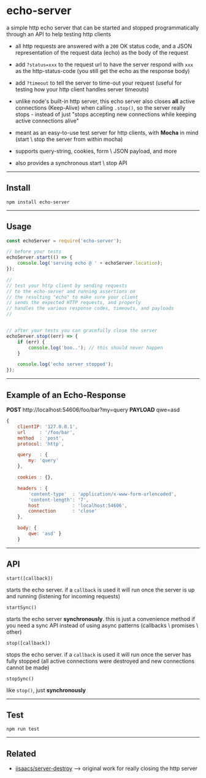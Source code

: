 # echo-server
a simple http echo server that can be started and stopped programmatically through an API to help testing http clients

* all http requests are answered with a `200` OK status code, and a JSON representation of the request data (echo) as the body of the request

* add `?status=xxx` to the request url to have the server respond with `xxx` as the http-status-code (you still get the echo as the response body)

* add `?timeout` to tell the server to time-out your request (useful for testing how your http client handles server timeouts)

* unlike node's built-in http server, this echo server also closes **all** active connections (Keep-Alive) when calling `.stop()`, so the server really stops - instead of just "stops accepting new connections while keeping active connections alive"

* meant as an easy-to-use test server for http clients, with **Mocha** in mind (start \ stop the server from within mocha)

* supports query-string, cookies, form \ JSON payload, and more

* also provides a synchronous start \ stop API



---
## Install
```
npm install echo-server
```


---
## Usage
```javascript
const echoServer = require('echo-server');

// before your tests
echoServer.start(() => {
    console.log('serving echo @ ' + echoServer.location);
});

//
// test your http client by sending requests
// to the echo-server and running assertions on
// the resulting "echo" to make sure your client
// sends the expected HTTP requests, and properly
// handles the various response codes, timeouts, and payloads
//


// after your tests you can gracefully close the server
echoServer.stop((err) => {
    if (err) {
        console.log('boo..'); // this should never happen
    }

    console.log('echo server stopped');
});
```


---
## Example of an Echo-Response
**POST** http://localhost:54606/foo/bar?my=query
**PAYLOAD** qwe=asd
```javascript
{
    clientIP: '127.0.0.1',
    url     : '/foo/bar',
    method  : 'post',
    protocol: 'http',

    query   : {
        my: 'query'
    },

    cookies : {},

    headers : {
        'content-type'  : 'application/x-www-form-urlencoded',
        'content-length': '7',
        host            : 'localhost:54606',
        connection      : 'close'
    },

    body: {
        qwe: 'asd' }
    }
```



---
## API
`start([callback])`

starts the echo server. if a `callback` is used it will run once the server is up and running (listening for incoming requests)


`startSync()`

starts the echo server **synchronously**.
this is just a convenience method if you need a sync API instead of using async patterns (callbacks \ promises \ other)

`stop([callback])`

stops the echo server. if a `callback` is used it will run once the server has fully stopped (all active connections were destroyed and new connections cannot be made)


`stopSync()`

like `stop()`, just **synchronously**


---
## Test
```
npm run test
```


---
## Related
* [iisaacs/server-destroy](https://github.com/isaacs/server-destroy) --> original work for really closing the http server


